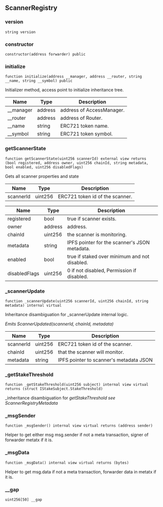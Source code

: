 ## ScannerRegistry

### version

```solidity
string version
```

### constructor

```solidity
constructor(address forwarder) public
```

### initialize

```solidity
function initialize(address __manager, address __router, string __name, string __symbol) public
```

Initializer method, access point to initialize inheritance tree.

| Name | Type | Description |
| ---- | ---- | ----------- |
| __manager | address | address of AccessManager. |
| __router | address | address of Router. |
| __name | string | ERC721 token name. |
| __symbol | string | ERC721 token symbol. |

### getScannerState

```solidity
function getScannerState(uint256 scannerId) external view returns (bool registered, address owner, uint256 chainId, string metadata, bool enabled, uint256 disabledFlags)
```

Gets all scanner properties and state

| Name | Type | Description |
| ---- | ---- | ----------- |
| scannerId | uint256 | ERC721 token id of the scanner. |

| Name | Type | Description |
| ---- | ---- | ----------- |
| registered | bool | true if scanner exists. |
| owner | address | address. |
| chainId | uint256 | the scanner is monitoring. |
| metadata | string | IPFS pointer for the scanner's JSON metadata. |
| enabled | bool | true if staked over minimum and not disabled. |
| disabledFlags | uint256 | 0 if not disabled, Permission if disabled. |

### _scannerUpdate

```solidity
function _scannerUpdate(uint256 scannerId, uint256 chainId, string metadata) internal virtual
```

Inheritance disambiguation for _scannerUpdate internal logic.

_Emits ScannerUpdated(scannerId, chainId, metadata)_

| Name | Type | Description |
| ---- | ---- | ----------- |
| scannerId | uint256 | ERC721 token id of the scanner. |
| chainId | uint256 | that the scanner will monitor. |
| metadata | string | IPFS pointer to scanner's metadata JSON |

### _getStakeThreshold

```solidity
function _getStakeThreshold(uint256 subject) internal view virtual returns (struct IStakeSubject.StakeThreshold)
```

_inheritance disambiguation for _getStakeThreshold
see ScannerRegistryMetadata_

### _msgSender

```solidity
function _msgSender() internal view virtual returns (address sender)
```

Helper to get either msg msg.sender if not a meta transaction, signer of forwarder metatx if it is.

### _msgData

```solidity
function _msgData() internal view virtual returns (bytes)
```

Helper to get msg.data if not a meta transaction, forwarder data in metatx if it is.

### __gap

```solidity
uint256[50] __gap
```

